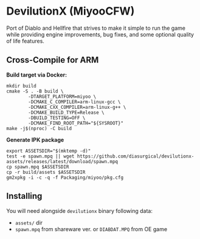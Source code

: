 # DevilutionX (MiyooCFW)

Port of Diablo and Hellfire that strives to make it simple to run the game while providing engine improvements, bug fixes, and some optional quality of life features.

## Cross-Compile for ARM

**Build target via Docker:**

```
mkdir build
cmake -S . -B build \
		-DTARGET_PLATFORM=miyoo \
		-DCMAKE_C_COMPILER=arm-linux-gcc \
		-DCMAKE_CXX_COMPILER=arm-linux-g++ \
		-DCMAKE_BUILD_TYPE=Release \
		-DBUILD_TESTING=OFF \
		-DCMAKE_FIND_ROOT_PATH="${SYSROOT}"
make -j$(nproc) -C build
```

**Generate IPK package**

```
export ASSETSDIR="$(mktemp -d)"
test -e spawn.mpq || wget https://github.com/diasurgical/devilutionx-assets/releases/latest/download/spawn.mpq
cp spawn.mpq $ASSETSDIR
cp -r build/assets $ASSETSDIR
gm2xpkg -i -c -q -f Packaging/miyoo/pkg.cfg
```

## Installing

You will need alongside `devilutionx` binary following data:
- `assets/` dir
- `spawn.mpq` from shareware ver. or `DIABDAT.MPQ` from OE game